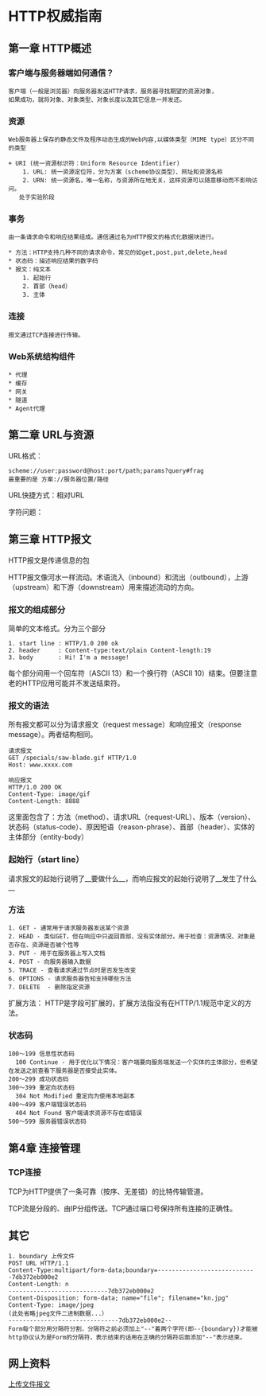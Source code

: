 ﻿
HTTP权威指南
============================

## 第一章 HTTP概述

### 客户端与服务器端如何通信？
    客户端（一般是浏览器）向服务器发送HTTP请求，服务器寻找期望的资源对象，
    如果成功，就将对象、对象类型、对象长度以及其它信息一并发还。

### 资源

    Web服务器上保存的静态文件及程序动态生成的Web内容,以媒体类型（MIME type）区分不同的类型
    
    + URI (统一资源标识符：Uniform Resource Identifier)
        1. URL: 统一资源定位符，分为方案（scheme协议类型）、网址和资源名称
        2. URN: 统一资源名，唯一名称，与资源所在地无关，这样资源可以随意移动而不影响访问。
       处于实验阶段

### 事务

    由一条请求命令和响应结果组成。通信通过名为HTTP报文的格式化数据块进行。

    * 方法：HTTP支持几种不同的请求命令，常见的如get,post,put,delete,head
    * 状态码：描述响应结果的数字码
    * 报文：纯文本
        1. 起始行
        2. 首部（head）
        3. 主体

### 连接
    
    报文通过TCP连接进行传输。

### Web系统结构组件
    * 代理
    * 缓存
    * 网关
    * 隧道
    * Agent代理


## 第二章 URL与资源

URL格式：

    scheme://user:password@host:port/path;params?query#frag
    最重要的是 方案://服务器位置/路径

URL快捷方式：相对URL

字符问题：

## 第三章 HTTP报文

HTTP报文是传递信息的包

HTTP报文像河水一样流动。术语流入（inbound）和流出（outbound），上游（upstream）和下游（downstream）用来描述流动的方向。

### 报文的组成部分

简单的文本格式。分为三个部分

    1. start line : HTTP/1.0 200 ok
    2. header     : Content-type:text/plain Content-length:19   
    3. body       : Hi! I'm a message!

每个部分间用一个回车符（ASCII 13）和一个换行符（ASCII 10）结束。但要注意老的HTTP应用可能并不发送结束符。

### 报文的语法

所有报文都可以分为请求报文（request message）和响应报文（response message）。两者结构相同。
 
    请求报文
    GET /specials/saw-blade.gif HTTP/1.0
    Host: www.xxxx.com

    响应报文
    HTTP/1.0 200 OK
    Content-Type: image/gif
    Content-Length: 8888

这里面包含了：方法（method）、请求URL（request-URL）、版本（version）、状态码（status-code）、原因短语（reason-phrase）、首部（header）、实体的主体部分（entity-body）

### 起始行（start line）

请求报文的起始行说明了__要做什么__，而响应报文的起始行说明了__发生了什么__

### 方法

    1. GET - 通常用于请求服务器发送某个资源
    2. HEAD - 类似GET，但在响应中只返回首部，没有实体部分。用于检查：资源情况、对象是否存在、资源是否被个性等
    3. PUT - 用于在服务器上写入文档
    4. POST - 向服务器输入数据
    5. TRACE - 查看请求通过节点时是否发生改变
    6. OPTIONS - 请求服务器告知支持哪些方法
    7. DELETE  - 删除指定资源

  扩展方法： HTTP是字段可扩展的，扩展方法指没有在HTTP/1.1规范中定义的方法。

### 状态码

    100～199 信息性状态码
      100 Continue - 用于优化以下情况：客户端要向服务端发送一个实体的主体部分，但希望在发送之前查看下服务器是否接受此实体。
    200～299 成功状态码
    300～399 重定向状态码
      304 Not Modified 重定向为使用本地副本
    400～499 客户端错误状态码
      404 Not Found 客户端请求资源不存在或错误
    500～599 服务器错误状态码

  
## 第4章 连接管理

### TCP连接

  TCP为HTTP提供了一条可靠（按序、无差错）的比特传输管道。

  TCP流是分段的、由IP分组传送。TCP通过端口号保持所有连接的正确性。
  

## 其它
    1. boundary 上传文件
    POST URL HTTP/1.1
    Content-Type:multipart/form-data;boundary=----------------------------7db372eb000e2
    Content-Length: n
    ----------------------------7db372eb000e2
    Content-Disposition: form-data; name="file"; filename="kn.jpg"
    Content-Type: image/jpeg
    (此处省略jpeg文件二进制数据...）
    -------------------------------7db372eb000e2--
    Form每个部分用分隔符分割，分隔符之前必须加上"--"着两个字符(即--{boundary})才能被http协议认为是Form的分隔符，表示结束的话用在正确的分隔符后面添加"--"表示结束。

## 网上资料
[上传文件报文](http://www.cnblogs.com/liangbin/articles/2117288.html "上传文件报文")